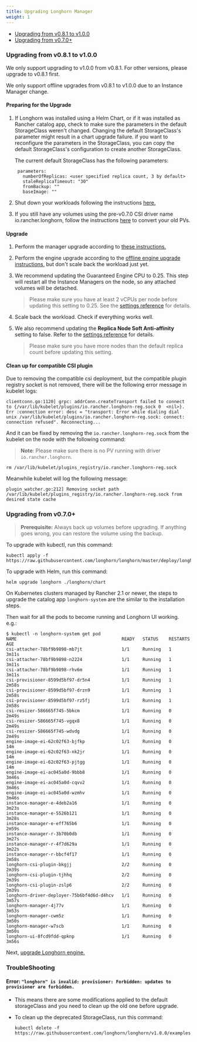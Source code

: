 ```yaml
---
title: Upgrading Longhorn Manager
weight: 1
---
```


- [Upgrading from v0.8.1 to v1.0.0](#upgrading-from-v081-to-v100)
- [Upgrading from v0.7.0+](#upgrading-from-v070)

### Upgrading from v0.8.1 to v1.0.0

We only support upgrading to v1.0.0 from v0.8.1. For other versions, please upgrade to v0.8.1 first.

We only support offline upgrades from v0.8.1 to v1.0.0 due to an Instance Manager change.

#### Preparing for the Upgrade

1. If Longhorn was installed using a Helm Chart, or if it was installed as Rancher catalog app, check to make sure the parameters in the default StorageClass weren't changed. Changing the default StorageClass's parameter might result in a chart upgrade failure. if you want to reconfigure the parameters in the StorageClass, you can copy the default StorageClass's configuration to create another StorageClass.

    The current default StorageClass has the following parameters:

        parameters:
          numberOfReplicas: <user specified replica count, 3 by default>
          staleReplicaTimeout: "30"
          fromBackup: ""
          baseImage: ""

1. Shut down your workloads following the instructions [here.](../../../volumes-and-nodes/detaching-volumes/)
1. If you still have any volumes using the pre-v0.7.0 CSI driver name io.rancher.longhorn, follow the instructions [here](https://longhorn.io/docs/0.8.1/deploy/upgrade/longhorn-manager/#migrate-pvs-and-pvcs-for-the-volumes-launched-in-v062-or-older) to convert your old PVs.

#### Upgrade

1. Perform the manager upgrade according to [these instructions.](#upgrading-from-v070)
1. Perform the engine upgrade according to the [offline engine upgrade instructions,](../upgrade-engine/#offline-upgrades) but don't scale back the workload just yet.
1. We recommend updating the Guaranteed Engine CPU to 0.25. This step will restart all the Instance Managers on the node, so any attached volumes will be detached.
    
    > Please make sure you have at least 2 vCPUs per node before updating this setting to 0.25. See the [settings reference](../../../references/settings/#guaranteed-engine-cpu) for details.
1. Scale back the workload. Check if everything works well.
1. We also recommend updating the **Replica Node Soft Anti-affinity** setting to false. Refer to the [settings reference](../../../references/settings/#replica-node-level-soft-anti-affinity) for details.
    
    > Please make sure you have more nodes than the default replica count before updating this setting.

#### Clean up for compatible CSI plugin
Due to removing the compatible csi deployment, but the compatible plugin registry socket is not removed, there will be the following error message in kubelet logs:
```
clientconn.go:1120] grpc: addrConn.createTransport failed to connect to {/var/lib/kubelet/plugins/io.rancher.longhorn-reg.sock 0  <nil>}. Err :connection error: desc = "transport: Error while dialing dial unix /var/lib/kubelet/plugins/io.rancher.longhorn-reg.sock: connect: connection refused". Reconnecting...
```
And it can be fixed by removing the `io.rancher.longhorn-reg.sock` from the kubelet on the node with the following command:

> **Note**: Please make sure there is no PV running with driver `io.rancher.longhorn`.
```
rm /var/lib/kubelet/plugins_registry/io.rancher.longhorn-reg.sock
```
Meanwhile kubelet will log the following message:
```
plugin_watcher.go:212] Removing socket path /var/lib/kubelet/plugins_registry/io.rancher.longhorn-reg.sock from desired state cache
```

### Upgrading from v0.7.0+

> **Prerequisite:** Always back up volumes before upgrading. If anything goes wrong, you can restore the volume using the backup.

To upgrade with kubectl, run this command:

```
kubectl apply -f https://raw.githubusercontent.com/longhorn/longhorn/master/deploy/longhorn.yaml
```

To upgrade with Helm, run this command:

```
helm upgrade longhorn ./longhorn/chart
```

On Kubernetes clusters managed by Rancher 2.1 or newer, the steps to upgrade the catalog app `longhorn-system` are the similar to the installation steps. 

Then wait for all the pods to become running and Longhorn UI working. e.g.:

```
$ kubectl -n longhorn-system get pod
NAME                                        READY   STATUS    RESTARTS   AGE
csi-attacher-78bf9b9898-mb7jt               1/1     Running   1          3m11s
csi-attacher-78bf9b9898-n2224               1/1     Running   1          3m11s
csi-attacher-78bf9b9898-rhv6m               1/1     Running   1          3m11s
csi-provisioner-8599d5bf97-dr5n4            1/1     Running   1          2m58s
csi-provisioner-8599d5bf97-drzn9            1/1     Running   1          2m58s
csi-provisioner-8599d5bf97-rz5fj            1/1     Running   1          2m58s
csi-resizer-586665f745-5bkcm                1/1     Running   0          2m49s
csi-resizer-586665f745-vgqx8                1/1     Running   0          2m49s
csi-resizer-586665f745-wdvdg                1/1     Running   0          2m49s
engine-image-ei-62c02f63-bjfkp              1/1     Running   0          14m
engine-image-ei-62c02f63-nk2jr              1/1     Running   0          14m
engine-image-ei-62c02f63-pjtgg              1/1     Running   0          14m
engine-image-ei-ac045a0d-9bbb8              1/1     Running   0          3m46s
engine-image-ei-ac045a0d-cqvv2              1/1     Running   0          3m46s
engine-image-ei-ac045a0d-wzmhv              1/1     Running   0          3m46s
instance-manager-e-4deb2a16                 1/1     Running   0          3m23s
instance-manager-e-5526b121                 1/1     Running   0          3m28s
instance-manager-e-eff765b6                 1/1     Running   0          2m59s
instance-manager-r-3b70b0db                 1/1     Running   0          3m27s
instance-manager-r-4f7d629a                 1/1     Running   0          3m22s
instance-manager-r-bbcf4f17                 1/1     Running   0          2m58s
longhorn-csi-plugin-bkgjj                   2/2     Running   0          2m39s
longhorn-csi-plugin-tjhhq                   2/2     Running   0          2m39s
longhorn-csi-plugin-zslp6                   2/2     Running   0          2m39s
longhorn-driver-deployer-75b6bf4d6d-d4hcv   1/1     Running   0          3m57s
longhorn-manager-4j77v                      1/1     Running   0          3m53s
longhorn-manager-cwm5z                      1/1     Running   0          3m50s
longhorn-manager-w7scb                      1/1     Running   0          3m50s
longhorn-ui-8fcd9fdd-qpknp                  1/1     Running   0          3m56s
```

Next, [upgrade Longhorn engine.](../upgrade-engine)

### TroubleShooting
#### Error: `"longhorn" is invalid: provisioner: Forbidden: updates to provisioner are forbidden.`
- This means there are some modifications applied to the default storageClass and you need to clean up the old one before upgrade.

- To clean up the deprecated StorageClass, run this command:
    ```
    kubectl delete -f https://raw.githubusercontent.com/longhorn/longhorn/v1.0.0/examples/storageclass.yaml
    ```

